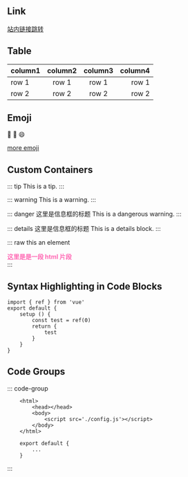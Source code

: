 Link
---
[站内链接跳转](/node/index)

Table
---
| column1 | column2 | column3 | column4 |
| ------- | :-----: | :-----: | ------: |
| row 1   | row 1   | row 1   | row 1   |
| row 2   | row 2   | row 2   | row 2   |

Emoji
---
:tada: :100: :smile:

[more emoji](https://github.com/markdown-it/markdown-it-emoji/blob/master/lib/data/full.json)

Custom Containers
---
::: tip
This is a tip.
:::

::: warning
This is a warning.
:::

::: danger 这里是信息框的标题
This is a dangerous warning.
:::

::: details 这里是信息框的标题
This is a details block.
:::

::: raw
this an element
<div style="color: hotpink; font-weight: bold;">这里是是一段 html 片段</div>
:::

Syntax Highlighting in Code Blocks
--- 
```js:line-numbers
import { ref } from 'vue'
export default {
    setup () {
        const test = ref(0)
        return {
            test
        }
    }
}
```

Code Groups
---
::: code-group
```html[index.html]
    <html>
        <head></head>
        <body>
            <script src='./config.js'></script>
        </body>
    </html> 
```
```js[config.js]
    export default {
        ...
    }
```
:::